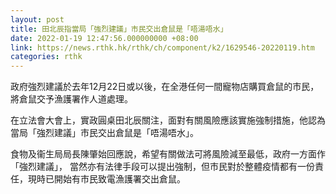 ```yaml
---
layout: post
title: 田北辰指當局「強烈建議」市民交出倉鼠是「唔湯唔水」
date: 2022-01-19 12:47:56.000000000 +08:00
link: https://news.rthk.hk/rthk/ch/component/k2/1629546-20220119.htm
categories: rthk
---
```


政府強烈建議於去年12月22日或以後，在全港任何一間寵物店購買倉鼠的市民，將倉鼠交予漁護署作人道處理。

在立法會大會上，實政圓桌田北辰關注，面對有關風險應該實施強制措施，他認為當局「強烈建議」市民交出倉鼠是「唔湯唔水」。 

食物及衞生局局長陳肇始回應說，希望有關做法可將風險減至最低，政府一方面作「強烈建議」， 當然亦有法律手段可以提出強制，但市民對於整體疫情都有一份責任，現時已開始有市民致電漁護署交出倉鼠。
